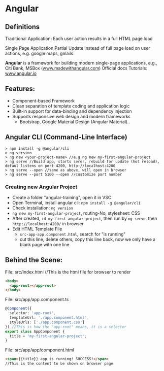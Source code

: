 # Angular
## Definitions
Traditional Application:
Each user action results in a full HTML page load

Single Page Application
Partial Update instead of full page load on user actions, e.g. google maps, gmails

**Angular** is a framework for building modern single-page applications, e.g., Citi Bank, MSBox (www.madewithangular.com)
Official docs Tutorials: www.angular.io

## Features:
- Component-based Framework
- Clean separation of template coding and application logic
- Built-in support for data-binding and dependency injection
- Supports responsive web design and modern frameworks
  - Bootstrap, Google Material Design (Angular Material)..
## Angular CLI (Command-Line Interface)
```
> npm install -g @angular/cli
> ng version
> ng new <your-project-name> //e.g ng new my-first-angular-project
> ng serve //Build app, starts serer, rebuild for update (hot reload), defaul listens on port 4200, http://localhost:4200
> ng serve --open //same as above, will open in browser
> ng serve --port 5100 --open //customize port number
```
### Creating new Angular Project
- Create a folder "angular-training", open it in VSC
- Open Terminal, install angular cli: `npm install -g @angular/cli`
- Check installation: `ng version`
- `ng new my-first-angular-project`, routing-No, stylesheet: CSS
- After created, `cd my-first-angular-project`, then run by `ng serve`, then `http://localhost:4200/` in browser
- Edit HTML Template File
  - `src-app-app.component.html`, search for "is running"
  - cut this line, delete others, copy this line back, now we only have a blank page with one line
## Behind the Scene:
File: src/index.html //This is the html file for browser to render
```html
<body>
  <app-root></app-root>
</body>
```
File: src/app/app.component.ts
```typescript
@Component({
  selector: 'app-root',
  templateUrl: './app.component.html',
  styleUrls: ['./app.component.css']
}) //This is how the "app-root" means, it is a selector
export class AppComponent {
  title = 'my-first-angular-project';
}
```
File: src/app/app/component.html
```html
<span>{{title}} app is running! SUCCESS!</span>
//This is the content to be shown on browser page
```
